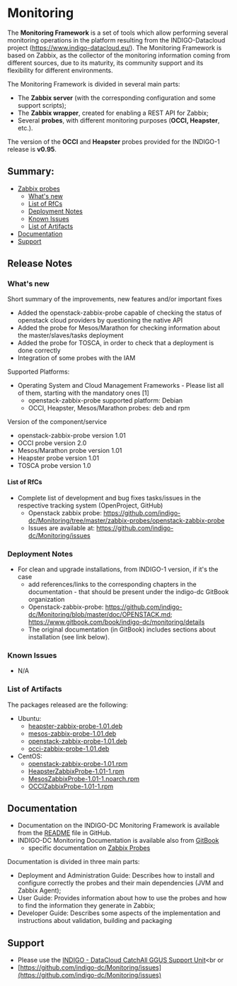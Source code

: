 # Monitoring


The **Monitoring Framework** is a set of tools which allow performing several monitoring operations in the platform resulting from the INDIGO-Datacloud project (https://www.indigo-datacloud.eu/). The Monitoring Framework is based on Zabbix, as the collector of the monitoring information coming from different sources, due to its maturity, its community support and its flexibility for different environments.

The Monitoring Framework is divided in several main parts:
* The **Zabbix server** (with the corresponding configuration and some support scripts);
* The **Zabbix wrapper**, created for enabling a REST API for Zabbix;
* Several **probes**, with different monitoring purposes (**OCCI, Heapster**, etc.).

The version of the **OCCI** and **Heapster** probes provided for the INDIGO-1 release is **v0.95**.

## Summary:

<!--
* Updates
  * [Zabbix probes v. 1.02](https://indigo-dc.gitbooks.io/indigo-datacloud-releases/content/indigo1/seventh_update_of_indigo-1.html#zp)
  * [Zabbix probes v. 1.01](https://indigo-dc.gitbooks.io/indigo-datacloud-releases/content/indigo1/third_update_of_indigo-1.html#zp)
-->

* [Zabbix probes](#id1)
    * [What's new](#id2)
    * [List of RfCs](#id3)
    * [Deployment Notes](#id4)
    * [Known Issues](#id5)
    * [List of Artifacts](#id7)
* [Documentation](#id6)
* [Support](#id8)


<a id="id1"></a>
## Release Notes

<a id="id2"></a>
### What's new

Short summary of the improvements, new features and/or important fixes
* Added the openstack-zabbix-probe capable of checking the status of openstack cloud providers by questioning the native API
* Added the probe for Mesos/Marathon for checking information about the master/slaves/tasks deployment
* Added the probe for TOSCA, in order to check that a deployment is done correctly
* Integration of some probes with the IAM

Supported Platforms:
* Operating System and Cloud Management Frameworks - Please list all of them, starting with the mandatory ones [1]
  * openstack-zabbix-probe supported platform: Debian
  * OCCI, Heapster, Mesos/Marathon probes: deb and rpm
  
Version of the component/service
* openstack-zabbix-probe version 1.01
* OCCI probe version 2.0
* Mesos/Marathon probe version 1.01
* Heapster probe version 1.01
* TOSCA probe version 1.0

<a id="id3"></a>
#### List of RfCs 
* Complete list of development and bug fixes tasks/issues in the respective tracking system (OpenProject, GitHub)
  * Openstack zabbix probe: https://github.com/indigo-dc/Monitoring/tree/master/zabbix-probes/openstack-zabbix-probe
  * Issues are available at: https://github.com/indigo-dc/Monitoring/issues


<a id="id4"></a>
### Deployment Notes

* For clean and upgrade installations, from INDIGO-1 version, if it's the case
  * add references/links to the corresponding chapters in the documentation - that should be present under the indigo-dc GitBook organization
  * Openstack-zabbix-probe: https://github.com/indigo-dc/Monitoring/blob/master/doc/OPENSTACK.md; https://www.gitbook.com/book/indigo-dc/monitoring/details
  * The original documentation (in GitBook) includes sections about installation (see link below). 
 

<a id="id5"></a>
### Known Issues

* N/A

<a id="id7"></a>
### List of Artifacts

The packages released are the following:
* Ubuntu:
  * [heapster-zabbix-probe-1.01.deb](http://repo.indigo-datacloud.eu/repository/indigo/2/ubuntu/dists/xenial/main/binary-amd64/heapster-zabbix-probe-1.01.deb)
  * [mesos-zabbix-probe-1.01.deb](http://repo.indigo-datacloud.eu/repository/indigo/2/ubuntu/dists/xenial/main/binary-amd64/mesos-zabbix-probe-1.01.deb)
  * [openstack-zabbix-probe-1.01.deb](http://repo.indigo-datacloud.eu/repository/indigo/2/ubuntu/dists/xenial/main/binary-amd64/openstack-zabbix-probe-1.01.deb)
  * [occi-zabbix-probe-1.01.deb](http://repo.indigo-datacloud.eu/repository/indigo/2/ubuntu/dists/xenial/main/binary-amd64/occi-zabbix-probe-1.01.deb)
* CentOS:
  * [openstack-zabbix-probe-1.01.rpm](http://repo.indigo-datacloud.eu/repository/indigo/2/centos7/x86_64/base/openstack-zabbix-probe-1.01.rpm)
  * [HeapsterZabbixProbe-1.01-1.rpm](http://repo.indigo-datacloud.eu/repository/indigo/2/centos7/x86_64/base/HeapsterZabbixProbe-1.01-1.rpm)
  * [MesosZabbixProbe-1.01-1.noarch.rpm](http://repo.indigo-datacloud.eu/repository/indigo/2/centos7/x86_64/base/MesosZabbixProbe-1.01-1.noarch.rpm)
  * [OCCIZabbixProbe-1.01-1.rpm](http://repo.indigo-datacloud.eu/repository/indigo/2/centos7/x86_64/base/OCCIZabbixProbe-1.01-1.rpm)

<!--
Docker Containers:
* [indigodatacloud/zabbix-wrapper:indigo_1](https://hub.docker.com/r/indigodatacloud/zabbix-wrapper/)
-->

<a id="id6"></a>
## Documentation

* Documentation on the INDIGO-DC Monitoring Framework is available from the [README](https://github.com/indigo-dc/Monitoring/blob/master/README.md) file in GitHub.
* INDIGO-DC Monitoring Documentation is available also from [GitBook](https://indigo-dc.gitbooks.io/monitoring/content/ )
  * specific documentation on [Zabbix Probes](https://indigo-dc.gitbooks.io/monitoring/content/zabbix_probes.html)

Documentation is divided in three main parts:
* Deployment and Administration Guide: Describes how to install and configure correctly the probes and their main dependencies (JVM and Zabbix Agent);
* User Guide: Provides information about how to use the probes and how to find the information they generate in Zabbix;
* Developer Guide: Describes some aspects of the implementation and instructions about validation, building and packaging

<a id="id8"></a>
## Support

* Please use the [INDIGO - DataCloud CatchAll GGUS Support Unit](https://wiki.egi.eu/wiki/GGUS:INDIGO_DataCloud_Catch-all_FAQ)<br
or
* [https://github.com/indigo-dc/Monitoring/issues](https://github.com/indigo-dc/Monitoring/issues)
